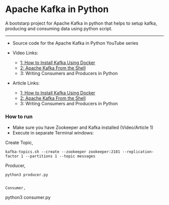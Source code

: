 # Apache Kafka in Python

A bootstarp project for Apache Kafka in python that helps to setup kafka, producing and consuming data using python script.

***
- Source code for the Apache Kafka in Python YouTube series
- Video Links:
  
    - [1: How to Install Kafka Using Docker](https://www.youtube.com/watch?v=4xFZ_iTZLTs)
    - [2: Apache Kafka From the Shell](https://www.youtube.com/watch?v=FlAlz8guJeM)
    - 3: Writing Consumers and Producers in Python
  
- Article Links:
  
    - [1: How to Install Kafka Using Docker](https://betterdatascience.com/how-to-install-apache-kafka-using-docker-the-easy-way/)
    - [2: Apache Kafka From the Shell](https://betterdatascience.com/master-the-kafka-shell-in-5-minutes-topics-producers-and-consumers-explained/)
    - 3: Writing Consumers and Producers in Python


### How to run

- Make sure you have Zookeeper and Kafka installed (Video/Article 1)
- Execute in separate Terminal windows:

Create Topic,

```
kafka-topics.sh --create --zookeeper zookeeper:2181 --replication-factor 1 --partitions 1 --topic messages
```

Producer,

```
python3 producer.py


Consumer,

```
python3 consumer.py
```


```